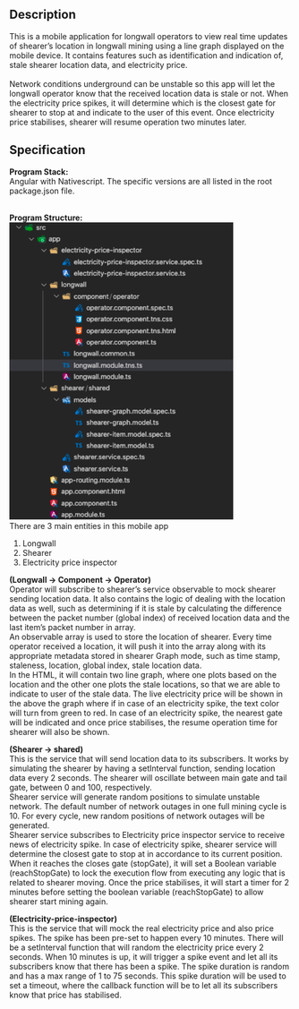 <h2>Description</h2>
This is a mobile application for longwall operators to view real time updates of shearer’s location in longwall mining using a line graph displayed on the mobile device. It contains features such as identification and indication of, stale shearer location data, and electricity price. 
<br/><br/>
Network conditions underground can be unstable so this app will let the longwall operator know that the received location data is stale or not. When the electricity price spikes, it will determine which is the closest gate for shearer to stop at and indicate to the user of this event. Once electricity price stabilises, shearer will resume operation two minutes later. 
<br/>
<h2>Specification</h2>
<strong>Program Stack:</strong><br/>
Angular with Nativescript. The specific versions are all listed in the root package.json file.<br/><br/>

<strong>Program Structure:</strong><br/>
![picture](img/directory.png)<br/>
There are 3 main entities in this mobile app<br/>
1. Longwall<br/>
2. Shearer<br/>
3. Electricity price inspector<br/>

<strong>(Longwall -> Component -> Operator)</strong><br/>
Operator will subscribe to shearer’s service observable to mock shearer sending location data. It also contains the logic of dealing with the location data as well, such as determining if it is stale by calculating the difference between the packet number (global index) of received location data and the last item’s packet number in array. <br/>
An observable array is used to store the location of shearer. Every time operator received a location, it will push it into the array along with its appropriate metadata stored in shearer Graph mode, such as time stamp, staleness, location, global index, stale location data. <br/>
In the HTML, it will contain two line graph, where one plots based on the location and the other one plots the stale locations, so that we are able to indicate to user of the stale data. The live electricity price will be shown in the above the graph where if in case of an electricity spike, the text color will turn from green to red. In case of an electricity spike, the nearest gate will be indicated and once price stabilises, the resume operation time for shearer will also be shown.<br/>

<strong>(Shearer -> shared)</strong><br/>
This is the service that will send location data to its subscribers. It works by simulating the shearer by having a setInterval function, sending location data every 2 seconds. The shearer will oscillate between main gate and tail gate, between 0 and 100, respectively.<br/>
Shearer service will generate random positions to simulate unstable network. The default number of network outages in one full mining cycle is 10. For every cycle, new random positions of network outages will be generated.<br/>
Shearer service subscribes to Electricity price inspector service to receive news of electricity spike. In case of electricity spike, shearer service will determine the closest gate to stop at in accordance to its current position. When it reaches the closes gate (stopGate), it will set a Boolean variable (reachStopGate) to lock the execution flow from executing any logic that is related to shearer moving. Once the price stabilises, it will start a timer for 2 minutes before setting the boolean variable (reachStopGate) to allow shearer start mining again.  <br/>

<strong>(Electricity-price-inspector)</strong><br/>
This is the service that will mock the real electricity price and also price spikes. The spike has been pre-set to happen every 10 minutes. There will be a setInterval function that will random the electricity price every 2 seconds. When 10 minutes is up, it will trigger a spike event and let all its subscribers know that there has been a spike. The spike duration is random and has a max range of 1 to 75 seconds. This spike duration will be used to set a timeout, where the callback function will be to let all its subscribers know that price has stabilised. 
